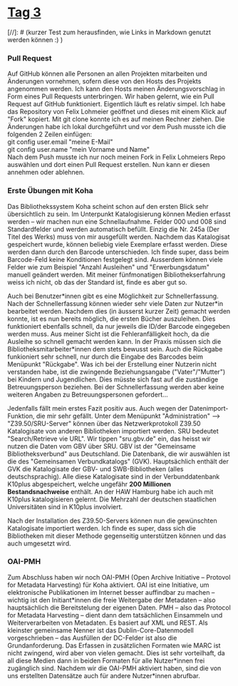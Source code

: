 # [Tag 3](https://www.youtube.com/watch?v=iAeuYlc2gQk)
[//]: # (kurzer Test zum herausfinden, wie Links in Markdown genutzt werden können :) )

### Pull Request
Auf GitHub können alle Personen an allen Projekten mitarbeiten und Änderungen vornehmen, sofern diese von den Hosts des Projekts angenommen werden. Ich kann den Hosts meinen Änderungsvorschlag in Form eines Pull Requests unterbringen. Wir haben gelernt, wie ein Pull Request auf GitHub funktioniert. Eigentlich läuft es relativ simpel. Ich habe das Repository von Felix Lohmeier geöffnet und dieses mit einem Klick auf "Fork" kopiert. Mit git clone konnte ich es auf meinen Rechner ziehen. Die Änderungen habe ich lokal durchgeführt und vor dem Push musste ich die folgenden 2 Zeilen einfügen:<br>
git config user.email "meine E-Mail"<br>
git config user.name "mein Vorname und Name"<br>
Nach dem Push musste ich nur noch meinen Fork in Felix Lohmeiers Repo auswählen und dort einen Pull Request erstellen. Nun kann er diesen annehmen oder ablehnen. 

### Erste Übungen mit Koha
Das Bibliothekssystem Koha scheint schon auf den ersten Blick sehr übersichtlich zu sein. Im Unterpunkt Katalogisierung können Medien erfasst werden – wir machen nun eine Schnellaufnahme. Felder 000 und 008 sind Standardfelder und werden automatisch befüllt. Einzig die Nr. 245a (Der Titel des Werks) muss von mir ausgefüllt werden. Nachdem das Katalogisat gespeichert wurde, können beliebig viele Exemplare erfasst werden. Diese werden dann durch den Barcode unterschieden. Ich finde super, dass beim Barcode-Feld keine Konditionen festgelegt sind. Ausserdem können viele Felder wie zum Beispiel "Anzahl Ausleihen" und "Erwerbungsdatum" manuell geändert werden. Mit meiner fünfmonatigen Bibliothekserfahrung weiss ich nicht, ob das der Standard ist, finde es aber gut so.

Auch bei Benutzer\*innen gibt es eine Möglichkeit zur Schnellerfassung. Nach der Schnellerfassung können wieder sehr viele Daten zur Nutzer\*in bearbeitet werden. Nachdem dies (in äusserst kurzer Zeit) gemacht werden konnte, ist es nun bereits möglich, die ersten Bücher auszuleihen. Dies funktioniert ebenfalls schnell, da nur jeweils die ID/der Barcode eingegeben werden muss. Aus meiner Sicht ist die Fehleranfälligkeit hoch, da die Ausleihe so schnell gemacht werden kann. In der Praxis müssen sich die Bibliotheksmitarbeiter\*innen dem stets bewusst sein. Auch die Rückgabe funkioniert sehr schnell, nur durch die Eingabe des Barcodes beim Menüpunkt "Rückgabe". Was ich bei der Erstellung einer Nutzerin nicht verstanden habe, ist die zwingende Beziehungsangabe ("Vater"/"Mutter") bei Kindern und Jugendlichen. Dies müsste sich fast auf die zuständige Betreuungsperson beziehen. Bei der Schnellerfassung werden aber keine weiteren Angaben zu Betreuungspersonen gefordert...

Jedenfalls fällt mein erstes Fazit positiv aus. Auch wegen der Datenimport-Funktion, die mir sehr gefällt. Unter dem Menüpunkt "Administration" --> "Z39.50/SRU-Server" können über das Netzwerkprotokoll Z39.50 Katalogisate von anderen Bibliotheken importiert werden. SRU bedeutet "Search/Retrieve vie URL". Wir tippen "sru.gbv.de" ein, das heisst wir nutzen die Daten vom GBV über SRU. GBV ist der "Gemeinsame Bibliotheksverbund" aus Deutschland. Die Datenbank, die wir auswählen ist die des "Gemeinsamen Verbundkatalogs" (GVK). Hauptsächlich enthält der GVK die Katalogisate der GBV- und SWB-Bibliotheken (alles deutschsprachig). Alle diese Katalogisate sind in der Verbunddatenbank K10plus abgespeichert, welche ungefähr **200 Millionen Bestandsnachweise** enthält. An der HAW Hamburg habe ich auch mit K10plus katalogisieren gelernt. Die Mehrzahl der deutschen staatlichen Universitäten sind in K10plus involviert.

Nach der Installation des Z39.50-Servers können nun die gewünschten Katalogisate importiert werden. Ich finde es super, dass sich die Bibliotheken mit dieser Methode gegenseitig unterstützen können und das auch umgesetzt wird.

### OAI-PMH
Zum Abschluss haben wir noch OAI-PMH (Open Archive Initiative – Protovol for Metadata Harvesting) für Koha aktiviert. OAI ist eine Initiative, um elektronische Publikationen im Internet besser auffindbar zu machen – wichtig ist den Initiant\*innen die freie Weitergabe der Metadaten – also hauptsächlich die Bereitstelung der eigenen Daten. PMH – also das Protocol for Metadata Harvesting – dient dann dem tatsächlichen Einsammeln und Weiterverarbeiten von Metadaten. Es basiert auf XML und REST. Als kleinster gemeinsame Nenner ist das Dublin-Core-Datenmodell vorgeschrieben – das Ausfüllen der DC-Felder ist also die Grundanforderung. Das Erfassen in zusätzlichen Formaten wie MARC ist nicht zwingend, wird aber von vielen gemacht. Dies ist sehr vorteilhaft, da all diese Medien dann in beiden Formaten für alle Nutzer\*innen frei zugänglich sind. Nachdem wir die OAI-PMH aktiviert haben, sind die von uns erstellten Datensätze auch für andere Nutzer\*innen abrufbar.